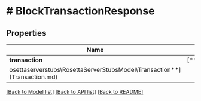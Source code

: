 # # BlockTransactionResponse

## Properties

Name | Type | Description | Notes
------------ | ------------- | ------------- | -------------
**transaction** | [**\melmccannosettaserverstubs\RosettaServerStubsModel\Transaction**](Transaction.md) |  | 

[[Back to Model list]](../../README.md#documentation-for-models) [[Back to API list]](../../README.md#documentation-for-api-endpoints) [[Back to README]](../../README.md)


